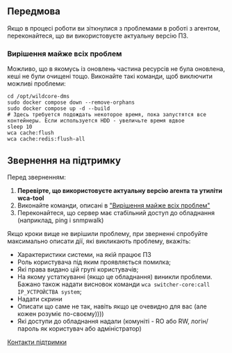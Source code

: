 ## Передмова
Якщо в процесі роботи ви зіткнулися з проблемами в роботі з агентом, переконайтеся, що ви використовуєте актуальну версію ПЗ.

### Вирішення майже всіх проблем
Можливо, що в якомусь із оновлень частина ресурсів не була оновлена, кеші не були очищені тощо.
Виконайте такі команди, щоб виключити можливі проблеми:
```shell
cd /opt/wildcore-dms 
sudo docker compose down --remove-orphans
sudo docker compose up -d --build 
# Здесь требуется подождать некоторое время, пока запустятся все контейнеры. Если используется HDD - увеличьте время вдвое
sleep 10 
wca cache:flush
wca cache:redis:flush-all
```

## Звернення на підтримку

Перед зверненням:

1. **Перевірте, що використовуєте актуальну версію агента та утиліти wca-tool**
2. Виконайте команди, описані в ["Вирішення майже всіх проблем"](#_2)
3. Переконайтеся, що сервер має стабільний доступ до обладнання (наприклад, ping і snmpwalk)

Якщо кроки вище не вирішили проблему, при зверненні спробуйте максимально описати дії, які викликають проблему, вкажіть:

* Характеристики системи, на якій працює ПЗ
* Роль користувача під яким проявляється помилка;
* Які права видано цій групі користувачів;
* На якому устаткуванні (якщо це обладнання) виникли проблеми. Бажано також надати висновок команди `wca switcher-core:call IP_УСТРОЙСТВА system`;
* Надати скрини
* Описати що саме не так, навіть якщо це очевидно для вас (але кожен розуміє по-своєму))))
* Які доступи до обладнання надали (комуніті - RO або RW, логін/пароль як користувач або адміністратор)

[Контакти підтримки](/ru/contact/contacts/#_2)

